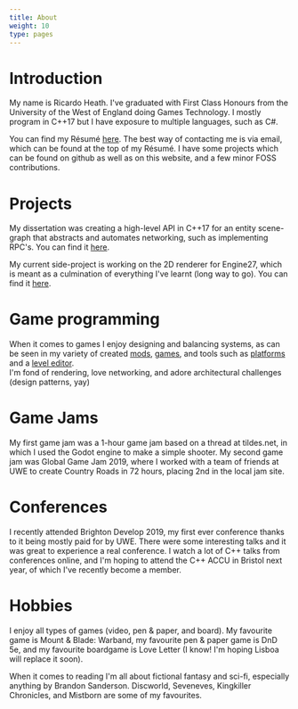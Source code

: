 ```yaml
---
title: About
weight: 10
type: pages
---
```


# Introduction
My name is Ricardo Heath. I've graduated with First Class Honours from the University of the West of England doing Games Technology. I mostly program in C++17 but I have exposure to multiple languages, such as C#.

You can find my Résumé [here](
https://drive.google.com/open?id=1ivFccs5jylJk1owtL1JpQ6qnXj-RWwnh). The best way of contacting me is via email, which can be found at the top of my Résumé. I have some projects which can be found on github as well as on this website, and a few minor FOSS contributions.

# Projects

My dissertation was creating a high-level API in C++17 for an entity scene-graph that abstracts and automates networking, such as implementing RPC's. You can find it [here](../projects/enkinet/).

My current side-project is working on the 2D renderer for Engine27, which is meant as a culmination of everything I've learnt (long way to go). You can find it [here](../projects/engine27/).

# Game programming
When it comes to games I enjoy designing and balancing systems, as can be seen in my variety of created [mods](../mods/), [games](../games/), and tools such as [platforms](../projects/platform-system/) and a [level editor](../projects/level-editor/).
</br>
I'm fond of rendering, love networking, and adore architectural challenges (design patterns, yay)

# Game Jams

My first game jam was a 1-hour game jam based on a thread at tildes.net, in which I used the Godot engine to make a simple shooter. My second game jam was Global Game Jam 2019, where I worked with a team of friends at UWE to create Country Roads in 72 hours, placing 2nd in the local jam site.

# Conferences

I recently attended Brighton Develop 2019, my first ever conference thanks to it being mostly paid for by UWE. There were some interesting talks and it was great to experience a real conference.
I watch a lot of C++ talks from conferences online, and I'm hoping to attend the C++ ACCU in Bristol next year, of which I've recently become a member.

# Hobbies
I enjoy all types of games (video, pen & paper, and board). My favourite game is Mount & Blade: Warband, my favourite pen & paper game is DnD 5e, and my favourite boardgame is Love Letter (I know! I'm hoping Lisboa will replace it soon).

When it comes to reading I'm all about fictional fantasy and sci-fi, especially anything by Brandon Sanderson. Discworld, Seveneves, Kingkiller Chronicles, and Mistborn are some of my favourites.



